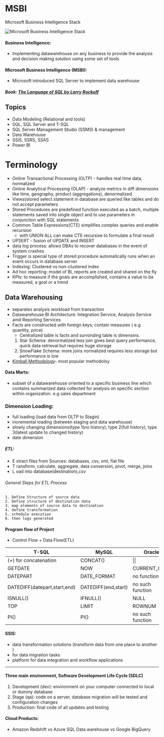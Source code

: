 # MSBI
Microsoft Business Intelligence Stack 

![Microsoft Business Intelligence Stack](https://csharpcorner-mindcrackerinc.netdna-ssl.com/UploadFile/a9d961/introduction-to-microsoft-business-intelligence-msbi/Images/model%20of%20a%20MSBI%20Project.jpg)

#### Business Intelligence:
- Implementing datawarehouse on any business to provide the analysis and decision making solution using some set of tools

#### Microsoft Business Intelligence (MSBI):
- Microsoft introduced SQL Server to implement data warehouse

##### Book: [The Language of SQL by Larry Rockoff](https://www.amazon.com/Language-SQL-Learning-Larry-Rockoff/dp/0134658256) 

## Topics
- Data Modeling (Relational and tools)
- SQL, SQL Server and T-SQL 
- SQL Server Management Studio (SSMS) & management
- Data Warehouse
- SSIS, SSRS, SSAS
- Power BI 

# Terminology
- Online Transactional Processing (OLTP) - handles real time data, normalized
- Online Analytical Processing (OLAP) - analyze metrics in diff dimensions like time, geography, product (aggregations), denormalized 
- Views(stored select statement in database are queried like tables and do not accept parameters
- Stored Procedures are predefined function executed as a batch, multiple statements saved into single object and to use parameters in conjunction with SQL statements  
- Common Table Expressions(CTE) simplifies complex queries and enable recursion
    - with UNION ALL can make CTE recursive to formulate a final result 
- UPSERT - fusion of UPDATE and INSERT 
- data log process: allows DBAs to recover databases in the event of system crashes
- Trigger is special type of stored procedure automatically runs when an event occurs in database server 
- Indexing: Clustered vs non-clustered index
- Ad hoc reporting: model of BI, reports are created and shared on the fly
- KPIs: to measure if the goals are accomplished, contains a value to be measured, a goal or a trend

## Data Warehousing
- separates analysis workload from transaction 
- Datawarehouse BI Architecture: Integration Service, Analysis Service amd Reporting Services
- Facts are constructed with foreign keys; contain measures ( e.g quantity, price)
    - Centralized table is facts and surronding table is dimensins.
    1. Star Schema: denormalized less join gives best query performance, quick data retrieval but requires huge storage
    2. SnowFlake Schema: more joins normalized requires less storage but performance is low
- [Kimball Methodology](https://www.kimballgroup.com/data-warehouse-business-intelligence-resources/kimball-techniques/dw-bi-lifecycle-method/)- most popular methodoloy

#### Data Marts: 
- subset of a datawarehouse oriented to a specific business line which contains summarized data collected for analysis on specific section within organization. e.g sales department

### Dimension Loading:
- full loading (load data from OLTP to Stagin)
- incremental loading (between staging and data warehouse) 
- slowly changing dimensions(type 1(no history), type 2(full history), type 3(latest update to changed history)
- date dimension

##### ETL:
- E xtract files from Sources: databases, csv, xml, flat file 
- T ransform, calculate, aggregate, data conversion, pivot, merge, joins
- L oad into database(destination),csv
###### General Steps for ETL Process
    1. Define Structure of source data
    2. Define structure of destination data
    3. map elements of source data to destination
    4. define transformation
    5. schedule execution
    6. then logs generated

#### Program flow of Project
- Control Flow + Data Flow(ETL) 

|T-SQL |MySQL |Oracle
|------|------|------|
|(+) for concatenation|CONCAT()| \|\| 
|GETDATE |NOW | CURRENT_DATE 
|DATEPART |DATE_FORMAT | no function 
| DATEDIFF(datepart,start,end) |DATEDIFF(end,start) | no such function
| ISNULL()  | IFNULL() | NULL
|TOP | LIMIT | ROWNUM 
|PI() |PI() |no such function

#### SSIS:
- data transformation solutions (transform data from one place to another )
- for data migration tasks 
- platform for data integration and workflow applications 

-----

#### Three main environment, Software Development Life Cycle (SDLC)
1. Development (dev): environment on your computer connected to local or dummy database
2. Stage (qa): code on a server, database migration will be tested and configuration changes
3. Production: final code of all updates and testing

#### Cloud Products:
- Amazon Redshift vs Azure SQL Data warehouse vs Google BigQuery




